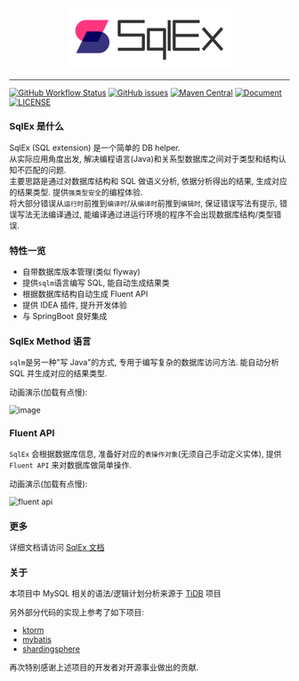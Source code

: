 <div align="center">
    <img src="assets/logo.svg" style="width: 300px" alt="logo"/>
</div>

---

[![GitHub Workflow Status](https://img.shields.io/github/workflow/status/sqlex/sqlex/build%20and%20release?style=flat-square)](https://github.com/sqlex/sqlex/actions/workflows/buildAndRelease.yml)
[![GitHub issues](https://img.shields.io/github/issues/sqlex/sqlex?style=flat-square)](https://github.com/sqlex/sqlex/issues)
[![Maven Central](https://img.shields.io/maven-central/v/me.danwi.sqlex/core?style=flat-square)](https://search.maven.org/search?q=me.danwi.sqlex)
[![Document](https://img.shields.io/badge/doc-reference-brightgreen?style=flat-square)](https://sqlex.github.io)
[![LICENSE](https://img.shields.io/github/license/sqlex/sqlex.svg?style=flat-square)](https://github.com/sqlex/sqlex/blob/master/LICENSE)

### SqlEx 是什么

SqlEx (SQL extension) 是一个简单的 DB helper.  
从实际应用角度出发, 解决编程语言(Java)和关系型数据库之间对于类型和结构认知不匹配的问题.  
主要思路是通过对数据库结构和 SQL 做语义分析, 依据分析得出的结果, 生成对应的结果类型. 提供`强类型安全`的编程体验.  
将大部分错误从`运行时`前推到`编译时`/从`编译时`前推到`编辑时`, 保证错误写法有提示, 错误写法无法编译通过, 能编译通过进运行环境的程序不会出现数据库结构/类型错误.

### 特性一览

- 自带数据库版本管理(类似 flyway)
- 提供`sqlm`语言编写 SQL, 能自动生成结果类
- 根据数据库结构自动生成 Fluent API
- 提供 IDEA 插件, 提升开发体验
- 与 SpringBoot 良好集成

### SqlEx Method 语言

`sqlm`是另一种"写 Java"的方式, 专用于编写复杂的数据库访问方法. 能自动分析 SQL 并生成对应的结果类型.

动画演示(加载有点慢):

![image](assets/sqlm.gif)

### Fluent API

`SqlEx` 会根据数据库信息, 准备好对应的`表操作对象`(无须自己手动定义实体), 提供 `Fluent API` 来对数据库做简单操作.

动画演示(加载有点慢):

![fluent api](assets/fluent-api.gif)

### 更多

详细文档请访问 [SqlEx 文档](https://sqlex.github.io)

### 关于

本项目中 MySQL 相关的语法/逻辑计划分析来源于 [TiDB](https://github.com/pingcap/tidb) 项目

另外部分代码的实现上参考了如下项目:

- [ktorm](https://github.com/kotlin-orm/ktorm)
- [mybatis](https://github.com/mybatis/mybatis-3)
- [shardingsphere](https://github.com/apache/shardingsphere)

再次特别感谢上述项目的开发者对开源事业做出的贡献.
